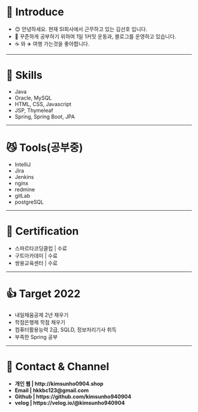    <h1>📲 Introduce</h1>
<ul>
  <li>😊 안녕하세요. 현재 SI회사에서 근무하고 있는 김선호 입니다.</li>
  <li>📑 꾸준하게 공부하기 위하여 1일 1커밋 운동과, 블로그를 운영하고 있습니다.</li>
  <li>☕️ 와 ✈️ 여행 가는것을 좋아합니다. </li>
  </ul>

  <hr>
  <h1>🎑 Skills</h1>
  <ul>
  <li>Java</li>
  <li>Oracle, MySQL</li>
  <li>HTML, CSS, Javascript</li>
  <li>JSP, Thymeleaf</li>
  <li>Spring, Spring Boot, JPA</li>
  </ul>
  <hr>
  <h1>😼 Tools(공부중)</h1>
  <ul>
   <li>IntelliJ</li>
   <li>Jira</li>
   <li>Jenkins</li>
   <li>nginx</li>
   <li>redmine</li>
   <li>gitLab</li>
   <li>postgreSQL</li>
   </ul>
  <hr>
  <h1>🏅 Certification</h1>
  <ul>
   <li>스파르타코딩클럽 | 수료 </li>
   <li>구트아카데미 | 수료</li>
   <li>쌍용교육센터 | 수료</li>
   </ul>
   
   <hr>
   <h1>👍 Target 2022</h1>
   <ul>
   <li>내일채움공제 2년 채우기</li>
   <li>학점은행제 학점 채우기</li>
   <li>컴퓨터활용능력 2급, SQLD, 정보처리기사 취득</li>
   <li>부족한 Spring 공부</li>
   </ul>
 
  <hr>
  <h1>🌠 Contact & Channel</h1>
  <ul>
   <li><strong>개인 웹 | http://kimsunho0904.shop</strong></li>
  <li><strong>Email | hkkbc123@gmail.com</strong></li>
  <li><strong>Github | https://github.com/kimsunho940904</strong></li>
<!--   <li><strong>Tistory | https://hkkbc.tistory.com/</strong></li> -->
   <li><strong>velog | https://velog.io/@kimsunho940904</strong></li>
  </ul>

<!-- <h2>Tech</h2>
 <img alt="Java" src="https://img.shields.io/badge/java-%23ED8B00.svg?style=for-the-badge&logo=java&logoColor=white"/><br>
   <img alt="Oracle" src ="https://img.shields.io/badge/oracle-%23F00000.svg?style=for-the-badge&logo=oracle&logoColor=white" />
 <img alt="MySQL" src="https://img.shields.io/badge/mysql-%2300f.svg?style=for-the-badge&logo=mysql&logoColor=white" /><br>
      <img alt="HTML5" src="https://img.shields.io/badge/html5-%23E34F26.svg?style=for-the-badge&logo=html5&logoColor=white"/>
            <img alt="CSS3" src="https://img.shields.io/badge/css3-%231572B6.svg?style=for-the-badge&logo=css3&logoColor=white"/>
   <img alt="JavaScript" src="https://img.shields.io/badge/javascript-%23323330.svg?style=for-the-badge&logo=javascript&logoColor=%23F7DF1E"/><br>
      <img alt="Spring" src="https://img.shields.io/badge/spring-%236DB33F.svg?style=for-the-badge&logo=spring&logoColor=white"/><br>
 <img alt="IntelliJ IDEA" src="https://img.shields.io/badge/IntelliJIDEA-000000.svg?style=for-the-badge&logo=intellij-idea&logoColor=white" />
 <!--
 [![Hits](https://hits.seeyoufarm.com/api/count/incr/badge.svg?url=https%3A%2F%2Fgithub.com%2Fkimsunho940904%2Fhit-counter&count_bg=%2379C83D&title_bg=%23555555&icon=&icon_color=%23E7E7E7&title=hits&edge_flat=false)](https://hits.seeyoufarm.com)
   -->
